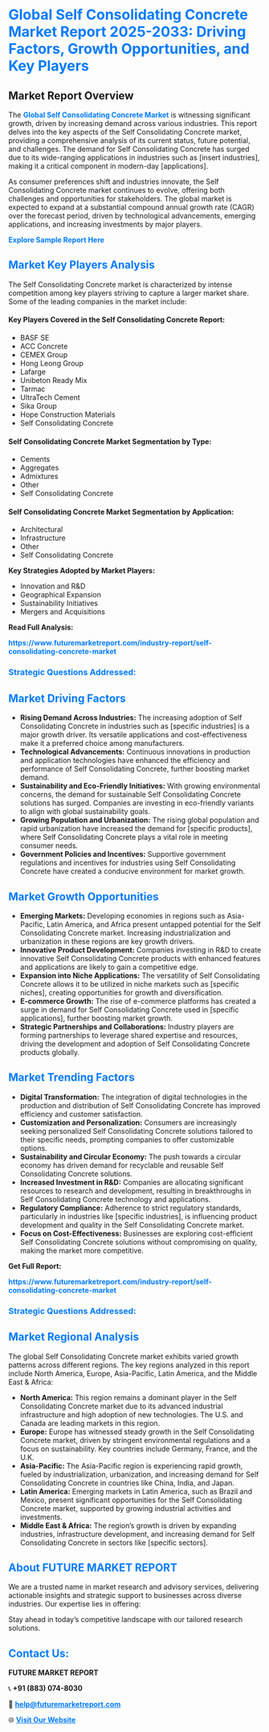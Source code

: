 <h1 style="color: #007BFF;">Global Self Consolidating Concrete Market Report 2025-2033: Driving Factors, Growth Opportunities, and Key Players</h1>

<section id="overview">
<h2>Market Report Overview</h2>
<p>The <a href="https://www.futuremarketreport.com/industry-report/self-consolidating-concrete-market" style="color: #007BFF; text-decoration: none;"><strong>Global Self Consolidating Concrete Market</strong></a> is witnessing significant growth, driven by increasing demand across various industries. This report delves into the key aspects of the Self Consolidating Concrete market, providing a comprehensive analysis of its current status, future potential, and challenges. The demand for Self Consolidating Concrete has surged due to its wide-ranging applications in industries such as [insert industries], making it a critical component in modern-day [applications].</p>
<p>As consumer preferences shift and industries innovate, the Self Consolidating Concrete market continues to evolve, offering both challenges and opportunities for stakeholders. The global market is expected to expand at a substantial compound annual growth rate (CAGR) over the forecast period, driven by technological advancements, emerging applications, and increasing investments by major players.</p>
</section>

<section id="overview">
<p><a href="https://www.futuremarketreport.com/request-sample/reportId=32803" style="color: #007BFF; text-decoration: none;"><strong>Explore Sample Report Here</strong></a></p>
</section>

<section id="key-players">
<h2 style="color: #007BFF;">Market Key Players Analysis</h2>
<p>The Self Consolidating Concrete market is characterized by intense competition among key players striving to capture a larger market share. Some of the leading companies in the market include:</p>
<h4>Key Players Covered in the Self Consolidating Concrete Report:</h4>
<ul><li>BASF SE</li><li>ACC Concrete</li><li>CEMEX Group</li><li>Hong Leong Group</li><li>Lafarge</li><li>Unibeton Ready Mix</li><li>Tarmac</li><li>UltraTech Cement</li><li>Sika Group</li><li>Hope Construction Materials</li><li>Self Consolidating Concrete</li></ul>
<h4>Self Consolidating Concrete Market Segmentation by Type:</h4>
<ul><li>Cements</li><li>Aggregates</li><li>Admixtures</li><li>Other</li><li>Self Consolidating Concrete</li></ul>

<h4>Self Consolidating Concrete Market Segmentation by Application:</h4>
<ul><li>Architectural</li><li>Infrastructure</li><li>Other</li><li>Self Consolidating Concrete</li></ul>
<p><strong>Key Strategies Adopted by Market Players:</strong></p>
<ul>
<li>Innovation and R&D</li>
<li>Geographical Expansion</li>
<li>Sustainability Initiatives</li>
<li>Mergers and Acquisitions</li>
</ul>
</section>

<section>
<p><strong>Read Full Analysis: </strong></p><a href="https://www.futuremarketreport.com/industry-report/self-consolidating-concrete-market" style="color: #007BFF; text-decoration: none;"><strong>https://www.futuremarketreport.com/industry-report/self-consolidating-concrete-market</strong></a>
<h3 style="color: #007BFF;">Strategic Questions Addressed:</h3>
</section>

<section id="driving-factors">
<h2 style="color: #007BFF;">Market Driving Factors</h2>
<ul>
<li><strong>Rising Demand Across Industries:</strong> The increasing adoption of Self Consolidating Concrete in industries such as [specific industries] is a major growth driver. Its versatile applications and cost-effectiveness make it a preferred choice among manufacturers.</li>
<li><strong>Technological Advancements:</strong> Continuous innovations in production and application technologies have enhanced the efficiency and performance of Self Consolidating Concrete, further boosting market demand.</li>
<li><strong>Sustainability and Eco-Friendly Initiatives:</strong> With growing environmental concerns, the demand for sustainable Self Consolidating Concrete solutions has surged. Companies are investing in eco-friendly variants to align with global sustainability goals.</li>
<li><strong>Growing Population and Urbanization:</strong> The rising global population and rapid urbanization have increased the demand for [specific products], where Self Consolidating Concrete plays a vital role in meeting consumer needs.</li>
<li><strong>Government Policies and Incentives:</strong> Supportive government regulations and incentives for industries using Self Consolidating Concrete have created a conducive environment for market growth.</li>
</ul>
</section>

<section id="growth-opportunities">
<h2 style="color: #007BFF;">Market Growth Opportunities</h2>
<ul>
<li><strong>Emerging Markets:</strong> Developing economies in regions such as Asia-Pacific, Latin America, and Africa present untapped potential for the Self Consolidating Concrete market. Increasing industrialization and urbanization in these regions are key growth drivers.</li>
<li><strong>Innovative Product Development:</strong> Companies investing in R&D to create innovative Self Consolidating Concrete products with enhanced features and applications are likely to gain a competitive edge.</li>
<li><strong>Expansion into Niche Applications:</strong> The versatility of Self Consolidating Concrete allows it to be utilized in niche markets such as [specific niches], creating opportunities for growth and diversification.</li>
<li><strong>E-commerce Growth:</strong> The rise of e-commerce platforms has created a surge in demand for Self Consolidating Concrete used in [specific applications], further boosting market growth.</li>
<li><strong>Strategic Partnerships and Collaborations:</strong> Industry players are forming partnerships to leverage shared expertise and resources, driving the development and adoption of Self Consolidating Concrete products globally.</li>
</ul>
</section>

<section id="trending-factors">
<h2 style="color: #007BFF;">Market Trending Factors</h2>
<ul>
<li><strong>Digital Transformation:</strong> The integration of digital technologies in the production and distribution of Self Consolidating Concrete has improved efficiency and customer satisfaction.</li>
<li><strong>Customization and Personalization:</strong> Consumers are increasingly seeking personalized Self Consolidating Concrete solutions tailored to their specific needs, prompting companies to offer customizable options.</li>
<li><strong>Sustainability and Circular Economy:</strong> The push towards a circular economy has driven demand for recyclable and reusable Self Consolidating Concrete solutions.</li>
<li><strong>Increased Investment in R&D:</strong> Companies are allocating significant resources to research and development, resulting in breakthroughs in Self Consolidating Concrete technology and applications.</li>
<li><strong>Regulatory Compliance:</strong> Adherence to strict regulatory standards, particularly in industries like [specific industries], is influencing product development and quality in the Self Consolidating Concrete market.</li>
<li><strong>Focus on Cost-Effectiveness:</strong> Businesses are exploring cost-efficient Self Consolidating Concrete solutions without compromising on quality, making the market more competitive.</li>
</ul>
</section>

<section>
<p><strong>Get Full Report: </strong></p><a href="https://www.futuremarketreport.com/industry-report/self-consolidating-concrete-market" style="color: #007BFF; text-decoration: none;"><strong>https://www.futuremarketreport.com/industry-report/self-consolidating-concrete-market</strong></a>
<h3 style="color: #007BFF;">Strategic Questions Addressed:</h3>
</section>


<section id="regional-analysis">
<h2 style="color: #007BFF;">Market Regional Analysis</h2>
<p>The global Self Consolidating Concrete market exhibits varied growth patterns across different regions. The key regions analyzed in this report include North America, Europe, Asia-Pacific, Latin America, and the Middle East & Africa:</p>
<ul>
<li><strong>North America:</strong> This region remains a dominant player in the Self Consolidating Concrete market due to its advanced industrial infrastructure and high adoption of new technologies. The U.S. and Canada are leading markets in this region.</li>
<li><strong>Europe:</strong> Europe has witnessed steady growth in the Self Consolidating Concrete market, driven by stringent environmental regulations and a focus on sustainability. Key countries include Germany, France, and the U.K.</li>
<li><strong>Asia-Pacific:</strong> The Asia-Pacific region is experiencing rapid growth, fueled by industrialization, urbanization, and increasing demand for Self Consolidating Concrete in countries like China, India, and Japan.</li>
<li><strong>Latin America:</strong> Emerging markets in Latin America, such as Brazil and Mexico, present significant opportunities for the Self Consolidating Concrete market, supported by growing industrial activities and investments.</li>
<li><strong>Middle East & Africa:</strong> The region’s growth is driven by expanding industries, infrastructure development, and increasing demand for Self Consolidating Concrete in sectors like [specific sectors].</li>
</ul>
</section>

<footer>
<h2 style="color: #007BFF;">About FUTURE MARKET REPORT</h2>
<p>We are a trusted name in market research and advisory services, delivering actionable insights and strategic support to businesses across diverse industries. Our expertise lies in offering:</p>

<p>Stay ahead in today’s competitive landscape with our tailored research solutions.</p>

<h2 style="color: #007BFF;">Contact Us:</h2>
<p><strong>FUTURE MARKET REPORT</strong></p>
<p>📞 <strong>+91 (883) 074-8030</strong></p>
<p>📧 <strong><a href="mailto:help@futuremarketreport.com" style="color: #007BFF;">help@futuremarketreport.com</a></strong></p>
<p>🌐 <strong><a href="https://www.futuremarketreport.com/" style="color: #007BFF;">Visit Our Website</a></strong></p>
</footer>